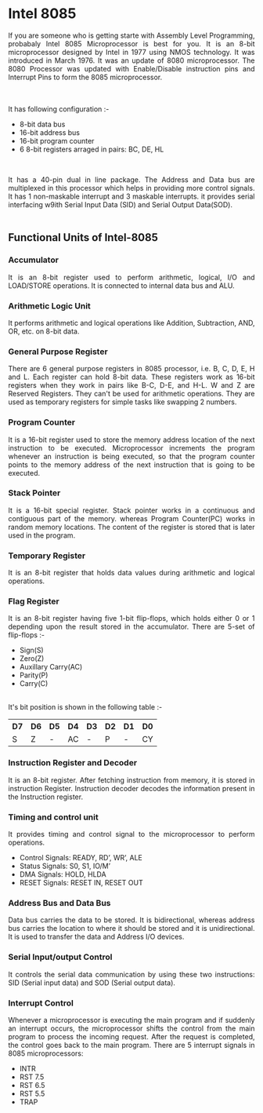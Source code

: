 # Intel 8085

<p align="justify">If you are someone who is getting starte with Assembly Level Programming, probabaly Intel 8085 Microprocessor is best for you. It is an 8-bit microprocessor designed by Intel in 1977 using NMOS technology. It was introduced in March 1976. It was an update of 8080 microprocessor. The 8080 Processor was updated with Enable/Disable instruction pins and Interrupt Pins to form the 8085 microprocessor.</p><br><br>
It has following configuration :-
<ul>
    <li>8-bit data bus</li>
    <li>16-bit address bus</li>
    <li>16-bit program counter</li>
    <li>6 8-bit registers arraged in pairs: BC, DE, HL</li>
</ul>

<br>
<p align="justify">It has a 40-pin dual in line package. The Address and Data bus are multiplexed in this processor which helps in providing more control signals. It has 1 non-maskable interrupt and 3 maskable interrupts. it provides serial interfacing w9ith Serial Input Data (SID) and Serial Output Data(SOD).<br><br></p>

## Functional Units of Intel-8085


### Accumulator
<p align="justify">It is an 8-bit register used to perform arithmetic, logical, I/O and LOAD/STORE operations. It is connected to internal data bus and ALU.</p>

### Arithmetic Logic Unit
<p align="justify">It performs arithmetic and logical operations like Addition, Subtraction, AND, OR, etc. on 8-bit data.</p>

### General Purpose Register
<p align="justify">There are 6 general purpose registers in 8085 processor, i.e. B, C, D, E, H and L. Each register can hold 8-bit data. These registers work as 16-bit registers when they work in pairs like B-C, D-E, and H-L. W and Z are Reserved Registers. They can't be used for arithmetic operations. They are used as temporary registers for simple tasks like swapping 2 numbers.</p>

### Program Counter
<p align="justify">It is a 16-bit register used to store the memory address location of the next instruction to be executed. Microprocessor increments the program whenever an instruction is being executed, so that the program counter points to the memory address of the next instruction that is going to be executed.</p>

### Stack Pointer
<p align="justify">It is a 16-bit special register. Stack pointer works in a continuous and contiguous part of the memory. whereas Program Counter(PC) works in random memory locations. The content of the register is stored that is later used in the program.</p>

### Temporary Register
<p align="justify">It is an 8-bit register that holds data values during arithmetic and logical operations.</p>

### Flag Register
<p align="justify">It is an 8-bit register having five 1-bit flip-flops, which holds either 0 or 1 depending upon the result stored in the accumulator. There are 5-set of flip-flops :-<br>
<ul>
    <li>Sign(S)</li>
    <li>Zero(Z)</li>
    <li>Auxillary Carry(AC)</li>
    <li>Parity(P)</li>
    <li>Carry(C)</li>
</ul>
<br> It's bit position is shown in the following table :-
<table>
    <tr>
        <th>D7</th>
        <th>D6</th>
        <th>D5</th>
        <th>D4</th>
        <th>D3</th>
        <th>D2</th>
        <th>D1</th>
        <th>D0</th>
    </tr>
    <tr>
        <td>S</td>
        <td>Z</td>
        <td>-</td>
        <td>AC</td>
        <td>-</td>
        <td>P</td>
        <td>-</td>
        <td>CY</td>
    </tr>
</table>
</p>

### Instruction Register and Decoder
<p align="justify">It is an 8-bit register. After fetching instruction from memory, it is stored in instruction Register. Instruction decoder decodes the information present in the Instruction register.</p>

### Timing and control unit
<p align="justify">It provides timing and control signal to the microprocessor to perform operations.
    <ul>
        <li>Control Signals: READY, RD’, WR’, ALE</li>
        <li>Status Signals: S0, S1, IO/M’</li>
        <li>DMA Signals: HOLD, HLDA</li>
        <li>RESET Signals: RESET IN, RESET OUT</li>
    </ul>
</p>

### Address Bus and Data Bus
<p align="justify">Data bus carries the data to be stored. It is bidirectional, whereas address bus carries the location to where it should be stored and it is unidirectional. It is used to transfer the data and Address I/O devices.</p>

### Serial Input/output Control
<p align="justify">It controls the serial data communication by using these two instructions: SID (Serial input data) and SOD (Serial output data).</p>

### Interrupt Control
<p align="justify">Whenever a microprocessor is executing the main program and if suddenly an interrupt occurs, the microprocessor shifts the control from the main program to process the incoming request. After the request is completed, the control goes back to the main program. There are 5 interrupt signals in 8085 microprocessors: 
<ul>
    <li>INTR</li>
    <li>RST 7.5</li>
    <li>RST 6.5</li>
    <li>RST 5.5</li>
    <li>TRAP</li>
</ul>
</p>